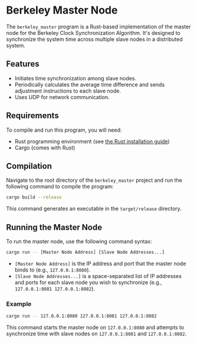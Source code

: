 # Berkeley Master Node

The `berkeley_master` program is a Rust-based implementation of the master node for the Berkeley Clock Synchronization Algorithm. It's designed to synchronize the system time across multiple slave nodes in a distributed system.

## Features

- Initiates time synchronization among slave nodes.
- Periodically calculates the average time difference and sends adjustment instructions to each slave node.
- Uses UDP for network communication.

## Requirements

To compile and run this program, you will need:

- Rust programming environment (see [the Rust installation guide](https://www.rust-lang.org/tools/install))
- Cargo (comes with Rust)

## Compilation

Navigate to the root directory of the `berkeley_master` project and run the following command to compile the program:

```bash
cargo build --release
```

This command generates an executable in the `target/release` directory.

## Running the Master Node

To run the master node, use the following command syntax:

```bash
cargo run -- [Master Node Address] [Slave Node Addresses...]
```

- `[Master Node Address]` is the IP address and port that the master node binds to (e.g., `127.0.0.1:8080`).
- `[Slave Node Addresses...]` is a space-separated list of IP addresses and ports for each slave node you wish to synchronize (e.g., `127.0.0.1:8081 127.0.0.1:8082`).

### Example

```bash
cargo run -- 127.0.0.1:8080 127.0.0.1:8081 127.0.0.1:8082
```

This command starts the master node on `127.0.0.1:8080` and attempts to synchronize time with slave nodes on `127.0.0.1:8081` and `127.0.0.1:8082`.
